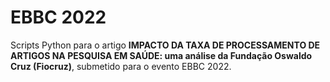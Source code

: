 # EBBC 2022

Scripts Python para o artigo **IMPACTO DA TAXA DE PROCESSAMENTO DE ARTIGOS NA PESQUISA EM SAÚDE: uma análise da Fundação Oswaldo Cruz (Fiocruz)**, submetido para o evento EBBC 2022.
